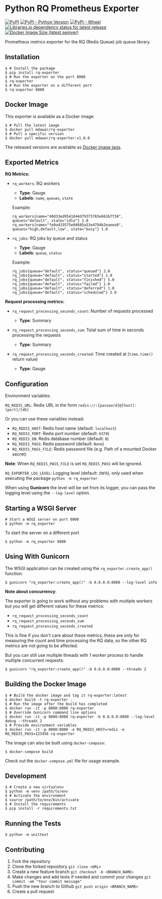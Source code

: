 # Python RQ Prometheus Exporter

[![PyPI](https://img.shields.io/pypi/v/rq-exporter)](https://pypi.org/project/rq-exporter/)
[![PyPI - Python Version](https://img.shields.io/pypi/pyversions/rq-exporter)](https://pypi.org/project/rq-exporter/)
[![PyPI - Wheel](https://img.shields.io/pypi/wheel/rq-exporter)](https://pypi.org/project/rq-exporter/)
[![Libraries.io dependency status for latest release](https://img.shields.io/librariesio/release/pypi/rq-exporter)](https://libraries.io/pypi/rq-exporter)
[![Docker Image Size (latest semver)](https://img.shields.io/docker/image-size/mdawar/rq-exporter?sort=semver)](https://hub.docker.com/r/mdawar/rq-exporter)

Prometheus metrics exporter for the RQ (Redis Queue) job queue library.

## Installation

```console
$ # Install the package
$ pip install rq-exporter
$ # Run the exporter on the port 8000
$ rq-exporter
$ # Run the exporter on a different port
$ rq-exporter 8080
```

## Docker Image

This exporter is available as a Docker image:

```console
$ # Pull the latest image
$ docker pull mdawar/rq-exporter
$ # Pull a specific version
$ docker pull mdawar/rq-exporter:v1.0.0
```

The released versions are available as [Docker image tags](https://hub.docker.com/r/mdawar/rq-exporter/tags).

## Exported Metrics

**RQ Metrics:**

* `rq_workers`: RQ workers

    * **Type**: Gauge
    * **Labels**: `name`, `queues`, `state`

    Example:

    ```
    rq_workers{name="40d33ed9541644d79373765e661b7f38", queues="default", state="idle"} 1.0
    rq_workers{name="fe9a433575e04685a53e4794b2eaeea9", queues="high,default,low", state="busy"} 1.0
    ```

* `rq_jobs`: RQ jobs by queue and status

    * **Type**: Gauge
    * **Labels**: `queue`, `status`

    Example:

    ```
    rq_jobs{queue="default", status="queued"} 2.0
    rq_jobs{queue="default", status="started"} 1.0
    rq_jobs{queue="default", status="finished"} 5.0
    rq_jobs{queue="default", status="failed"} 1.0
    rq_jobs{queue="default", status="deferred"} 1.0
    rq_jobs{queue="default", status="scheduled"} 2.0
    ```

**Request processing metrics:**

* `rq_request_processing_seconds_count`: Number of requests processed

    * **Type**: Summary

* `rq_request_processing_seconds_sum`: Total sum of time in seconds processing the requests

    * **Type**: Summary

* `rq_request_processing_seconds_created`: Time created at (`time.time()` return value)

    * **Type**: Gauge

## Configuration

Environment variables:

`RQ_REDIS_URL`: Redis URL in the form `redis://:[password]@[host]:[port]/[db]`

Or you can use these variables instead:

* `RQ_REDIS_HOST`: Redis host name (default: `localhost`)
* `RQ_REDIS_PORT`: Redis port number (default: `6379`)
* `RQ_REDIS_DB`: Redis database number (default: `0`)
* `RQ_REDIS_PASS`: Redis password (default: `None`)
* `RQ_REDIS_PASS_FILE`: Redis password file (e.g. Path of a mounted Docker secret)

**Note**: When `RQ_REDIS_PASS_FILE` is set `RQ_REDIS_PASS` will be ignored.

`RQ_EXPORTER_LOG_LEVEL`: Logging level (default: `INFO`), only used when executing the package `python -m rq_exporter`

When using **Gunicorn** the level will be set from its logger, you can pass the logging level using the `--log-level` option.

## Starting a WSGI Server

```console
# Start a WSGI server on port 8000
$ python -m rq_exporter
```

To start the server on a different port

```console
$ python -m rq_exporter 8080
```

## Using With Gunicorn

The WSGI application can be created using the `rq_exporter.create_app()` function:

```console
$ gunicorn "rq_exporter:create_app()" -b 0.0.0.0:8000 --log-level info
```

**Note about concurrency**:

The exporter is going to work without any problems with multiple workers but you will get different values for these metrics:

* `rq_request_processing_seconds_count`
* `rq_request_processing_seconds_sum`
* `rq_request_processing_seconds_created`

This is fine if you don't care about these metrics, these are only for measuring the count and time processing the RQ data, so the other RQ metrics are not going to be affected.

But you can still use multiple threads with 1 worker process to handle multiple concurrent requests:

```console
$ gunicorn "rq_exporter:create_app()" -b 0.0.0.0:8000 --threads 2
```

## Building the Docker Image

```console
$ # Build the docker image and tag it rq-exporter:latest
$ docker build -t rq-exporter .
$ # Run the image after the build has completed
$ docker run -it -p 8000:8000 rq-exporter
$ # Override Gunicorn command line options
$ docker run -it -p 8080:8080 rq-exporter -b 0.0.0.0:8080 --log-level debug --threads 2
$ # Provide environment variables
$ docker run -it -p 8000:8000 -e RQ_REDIS_HOST=redis -e RQ_REDIS_PASS=123456 rq-exporter
```

The image can also be built using `docker-compose`:

```console
$ docker-compose build
```

Check out the `docker-compose.yml` file for usage example.

## Development

```console
$ # Create a new virtualenv
$ python -m venv /path/to/env
$ # Activate the environment
$ source /path/to/env/bin/activate
$ # Install the requirements
$ pip install -r requirements.txt
```

## Running the Tests

```console
$ python -m unittest
```

## Contributing

1. Fork the repository
2. Clone the forked repository `git clone <URL>`
3. Create a new feature branch `git checkout -b <BRANCH_NAME>`
4. Make changes and add tests if needed and commit your changes `git commit -am "Your commit message"`
5. Push the new branch to Github `git push origin <BRANCH_NAME>`
6. Create a pull request
